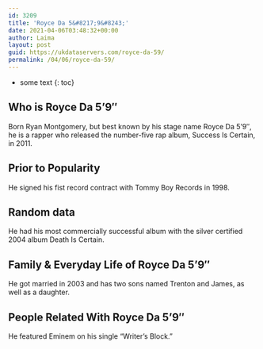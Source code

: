 ```yaml
---
id: 3209
title: 'Royce Da 5&#8217;9&#8243;'
date: 2021-04-06T03:48:32+00:00
author: Laima
layout: post
guid: https://ukdataservers.com/royce-da-59/
permalink: /04/06/royce-da-59/
---
```


* some text
{: toc}


## Who is Royce Da 5&#8217;9&#8243;
                  
                  
                  
Born Ryan Montgomery, but best known by his stage name Royce Da 5&#8217;9&#8243;, he is a rapper who released the number-five rap album, Success Is Certain, in 2011.
                  
              
            
              
            
                
                
                
## Prior to Popularity
                  
                  
                  
He signed his fist record contract with Tommy Boy Records in 1998.
                  
              
            
              
            
                
                
                
## Random data
                  
                  
                  
He had his most commercially successful album with the silver certified 2004 album Death Is Certain.
                  
              
            
              
            
                
                
                
## Family & Everyday Life of Royce Da 5&#8217;9&#8243;
                  
                  
                  
He got married in 2003 and has two sons named Trenton and James, as well as a daughter.
                  
              
            
              
            
                
                
                
## People Related With Royce Da 5&#8217;9&#8243;
                  
                  
                  
He featured Eminem on his single &#8220;Writer&#8217;s Block.&#8221;
                  
              
            
              
            
                
              
            
              
              
            
            
              
            
          
          
          